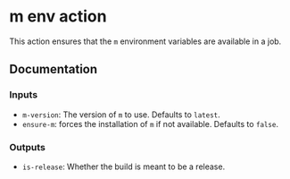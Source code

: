 # m env action

This action ensures that the `m` environment variables are available in a job.

## Documentation

### Inputs

- `m-version`: The version of `m` to use. Defaults to `latest`.
- `ensure-m`: forces the installation of `m` if not available. Defaults to
  `false`.

### Outputs

- `is-release`: Whether the build is meant to be a release.
